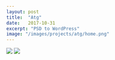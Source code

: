 ```yaml
---
layout: post
title:  "Atg"
date:   2017-10-31
excerpt: "PSD to WordPress"
image: "/images/projects/atg/home.png"
---
```


<img src="/images/projects/atg/contact-us.png"> 
<img src="/images/projects/atg/strength-grading-timber.png">
